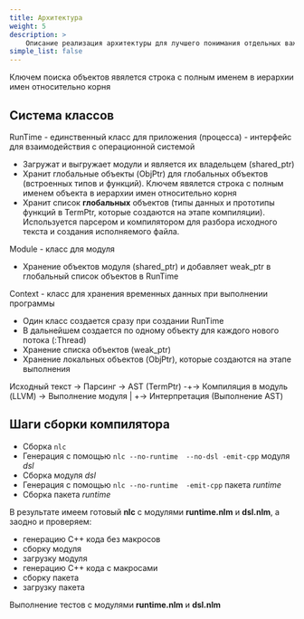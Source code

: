 ```yaml
---
title: Архитектура
weight: 5
description: > 
    Описание реализация архитектуры для лучшего понимания отдельных важных моментов
simple_list: false
---
```


Ключем поиска объектов явялется строка с полным именем в иерархии имен относительно корня

## Система классов

RunTime - единственный класс для приложения (процесса) - интерфейс для взаимодействия с операционной системой
- Загружат и выгружает модули и является их владельцем (shared_ptr)
- Хранит глобальные объекты (ObjPtr) для глобальных объектов (встроенных типов и функций).
    Ключем явялется строка с полным именем объекта в иерархии имен относительно корня
- Хранит список **глобальных** объектов (типы данных и прототипы функций в TermPtr, которые создаются на этапе компиляции). 
    Используется парсером и компилятором для разбора исходного текста и создания исполняемого файла.

Module - класс для модуля
- Хранение объектов модуля (shared_ptr) и добавляет weak_ptr в глобальный список объектов в RunTime 

Context - класс для хранения временных данных при выполнении программы
- Один класс создается сразу при создании RunTime
- В дальнейшем создается по одному объекту для каждого нового потока (:Thread)
- Хранение списка объектов (weak_ptr<Obj>)
- Хранение локальных объектов (ObjPtr), которые создаются на этапе выполнения



Исходный текст -> Парсинг -> AST (TermPtr) -+->  Компиляция в модуль (LLVM) -> Выполнение модуля
                                            |
                                            +->  Интерпретация (Выполнение AST)



## Шаги сборки компилятора
- Сборка `nlc`
- Генерация с помощью `nlc --no-runtime  --no-dsl -emit-cpp` модуля *dsl*
- Сборка модуля *dsl*
- Генерация с помощью `nlc --no-runtime  -emit-cpp` пакета *runtime*
- Сборка пакета *runtime*

В результате имеем готовый **nlc** с модулями **runtime.nlm** и **dsl.nlm**, а заодно и проверяем:
- генерацию С++ кода без макросов
- сборку модуля
- загрузку модуля
- генерацию С++ кода с макросами
- сборку пакета
- загрузку пакета

Выполнение тестов с модулями **runtime.nlm** и **dsl.nlm**



